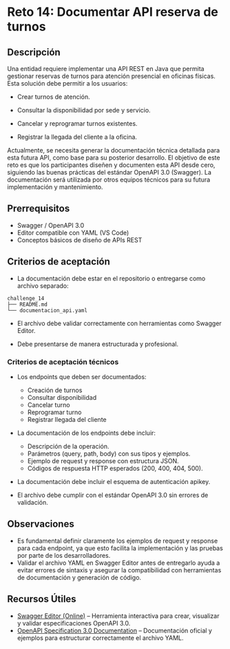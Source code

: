 # Reto 14: Documentar API reserva de turnos

## Descripción
Una entidad requiere implementar una API REST en Java que permita gestionar reservas de turnos para atención presencial en oficinas físicas. Esta solución debe permitir a los usuarios:

- Crear turnos de atención.

- Consultar la disponibilidad por sede y servicio.

- Cancelar y reprogramar turnos existentes.

- Registrar la llegada del cliente a la oficina.

Actualmente, se necesita generar la documentación técnica detallada para esta futura API, como base para su posterior desarrollo. El objetivo de este reto es que los participantes diseñen y documenten esta API desde cero, siguiendo las buenas prácticas del estándar OpenAPI 3.0 (Swagger). La documentación será utilizada por otros equipos técnicos para su futura implementación y mantenimiento.


## Prerrequisitos
- Swagger / OpenAPI 3.0
- Editor compatible con YAML (VS Code)
- Conceptos básicos de diseño de APIs REST

## Criterios de aceptación

- La documentación debe estar en el repositorio o entregarse como archivo separado:
```
challenge_14
├── README.md
└── documentacion_api.yaml
```

- El archivo debe validar correctamente con herramientas como Swagger Editor.

- Debe presentarse de manera estructurada y profesional.

### Criterios de aceptación técnicos
- Los endpoints que deben ser documentados: 
    - Creación de turnos
    - Consultar disponibilidad
    - Cancelar turno
    - Reprogramar turno
    - Registrar llegada del cliente

- La documentación de los endpoints debe incluir:
    - Descripción de la operación.
    - Parámetros (query, path, body) con sus tipos y ejemplos.
    - Ejemplo de request y response con estructura JSON.
    - Códigos de respuesta HTTP esperados (200, 400, 404, 500).

- La documentación debe incluir el esquema de autenticación apikey.
- El archivo debe cumplir con el estándar OpenAPI 3.0 sin errores de validación.

## Observaciones

- Es fundamental definir claramente los ejemplos de request y response para cada endpoint, ya que esto facilita la implementación y las pruebas por parte de los desarrolladores.
- Validar el archivo YAML en Swagger Editor antes de entregarlo ayuda a evitar errores de sintaxis y asegurar la compatibilidad con herramientas de documentación y generación de código.

## Recursos Útiles

- [Swagger Editor (Online)](https://editor.swagger.io/) – Herramienta interactiva para crear, visualizar y validar especificaciones OpenAPI 3.0.
- [OpenAPI Specification 3.0 Documentation](https://swagger.io/specification/) – Documentación oficial y ejemplos para estructurar correctamente el archivo YAML.
